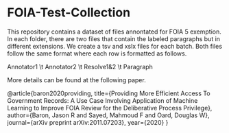 # FOIA-Test-Collection
This repository contains a dataset of files annontated for FOIA 5 exemption. In each folder, there are two files that contain the labeled paragraphs but in different extensions. We create a tsv and xslx files for each batch. Both files follow the same format where each row is formatted as follows.

Annotator1 \t Annotator2 \t Resolve1&2 \t Paragraph


More details can be found at the following paper.

@article{baron2020providing,
  title={Providing More Efficient Access To Government Records: A Use Case Involving Application of Machine Learning to Improve FOIA Review for the Deliberative Process Privilege},
  author={Baron, Jason R and Sayed, Mahmoud F and Oard, Douglas W},
  journal={arXiv preprint arXiv:2011.07203},
  year={2020}
}